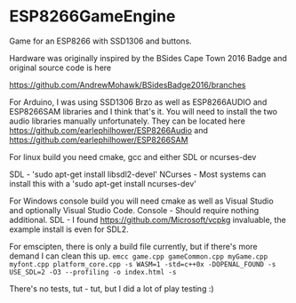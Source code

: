 # ESP8266GameEngine
Game for an ESP8266 with SSD1306 and buttons.

Hardware was originally inspired by the BSides Cape Town 2016 Badge and original source code is here 

https://github.com/AndrewMohawk/BSidesBadge2016/branches

For Arduino, I was using SSD1306 Brzo as well as ESP8266AUDIO and ESP8266SAM libraries and I think that's it. You will need to install the two audio libraries manually unfortunately. They can be located here https://github.com/earlephilhower/ESP8266Audio and 
https://github.com/earlephilhower/ESP8266SAM

For linux build you need cmake, gcc and either SDL or ncurses-dev

SDL - 'sudo apt-get install libsdl2-devel'
NCurses - Most systems can install this with a 'sudo apt-get install ncurses-dev'

For Windows console build you will need cmake as well as Visual Studio and optionally Visual Studio Code.
Console - Should require nothing additional.
SDL - I found https://github.com/Microsoft/vcpkg invaluable, the example install is even for SDL2.

For emscipten, there is only a build file currently, but if there's more demand I can clean this up.
```emcc game.cpp gameCommon.cpp myGame.cpp myfont.cpp platform_core.cpp -s WASM=1 -std=c++0x -DOPENAL_FOUND -s USE_SDL=2 -O3 --profiling -o index.html -s ```

There's no tests, tut - tut, but I did a lot of play testing :)
